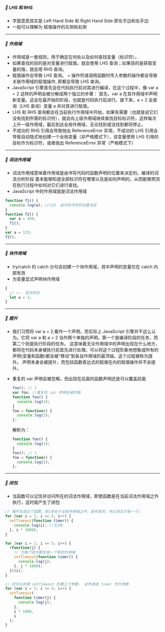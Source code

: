 ##### :grapes: LHS 和 RHS

- 字面意思其实是 Left Hand Side 和 Right Hand Side 即左手边和右手边
- 一般可以理解为 赋值操作的左侧和右侧

---

##### :tangerine: 作用域

- 作用域是一套规则，用于确定在何处以及如何查找变量（标识符）。
- 如果查找的目的是对变量进行赋值，就会使用 LHS 查询；如果目的是获取变量的值，就会用 RHS 查询。
- 赋值操作会导致 LHS 查询。 = 操作符或调用函数时传入参数的操作都会导致关联作用域的赋值操作, 即都会导致 LHS 查询。
- JavaScript 引擎首先会在代码执行前对其进行编译，在这个过程中，像 var a = 2 这样的声明会被分解成两个独立的步骤：
  首先，var a 在其作用域中声明新变量。这会在最开始的阶段，也就是代码执行前进行。接下来，a = 2 会查询（LHS 查询）变量 a 并对其进行赋值。
- LHS 和 RHS 查询都会在当前执行作用域中开始，如果有需要（也就是说它们没有找到所需的标识符），就会向上级作用域继续查找目标标识符，这样每次上升一级作用域，最后到达全局作用域，无论找到或没找到都将停止。
- 不成功的 RHS 引用会导致抛出 ReferenceError 异常。不成功的 LHS 引用会导致自动隐式地创建一个全局变量（非严格模式下），该变量使用 LHS 引用的目标作为标识符，或者抛出 ReferenceError 异常（严格模式下）

---

##### :peach: 词法作用域

- 词法作用域意味着作用域是由书写代码时函数声明的位置来决定的。编译的词法分析阶段 基本能够知道全部标识符在哪里以及是如何声明的，从而能够预测在执行过程中如何对它们进行查找。
- JavaScript 中的作用域就是词法作用域

```javascript
function f1() {
  console.log(a); //123  由代码书写的位置决定
}
function f2() {
  var a = 456;
  f1();
}
var a = 123;
f2();
```

---

##### :green_apple: 块作用域

- try/catch 的 catch 分句会创建一个块作用域，其中声明的变量仅在 catch 内部有效
- 为变量显式声明块作用域

```javascript
{
  // <-- 显式的块
  let a = 1;
}
```

---

##### :cherries: 提升

- 我们习惯将 var a = 2;看作一个声明，而实际上 JavaScript 引擎并不这么认为。它将 var a
  和 a = 2 当作两个单独的声明，第一个是编译阶段的任务，而第二个则是执行阶段的任务。
  这意味着无论作用域中的声明出现在什么地方，都将在代码本身被执行前首先进行处理。可以将这个过程形象地想象成所有的声明(变量和函数)都会被“移动”到各自作用域的最顶端，这个过程被称为提升。
  声明本身会被提升，而包括函数表达式的赋值在内的赋值操作并不会提升。

- 重复的 var 声明会被忽略，但出现在后面的函数声明还是可以覆盖前面

  ```javascript
  foo(); // 1
  var foo; //重复的 var 声明会被忽略
  function foo() {
    console.log(1);
  }
  foo = function() {
    console.log(2);
  };
  ```

  解析为：

  ```javascript
  function foo() {
    console.log(1);
  }
  foo(); // 1
  foo = function() {
    console.log(2);
  };
  ```

---

##### :corn: 闭包

- 当函数可以记住并访问所在的词法作用域，即使函数是在当前词法作用域之外执行，这时就产生了闭包

```javascript
// 循环生成五个函数，但i存在于全局作用域之中，是共享的，所以其实只有一个i
for (var i = 1; i <= 5; i++) {
  setTimeout(function timer() {
    console.log(i); //五次6
  }, i * 1000);
}
```

```javascript
for (var i = 1; i <= 5; i++) {
  (function(j) {
    // 为每个迭代都生成一个新的作用域
    setTimeout(function timer() {
      console.log(j);
    }, j * 1000);
  })(i);
}
```

```javascript
// 还可以利用 setTimeout 的第三个参数， 会传递给 timer 作为参数
for (var i = 1; i <= 5; i++) {
  setTimeout(
    function timer(j) {
      console.log(j);
    },
    i * 1000,
    i
  );
}
```

